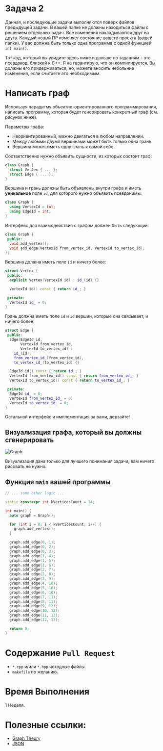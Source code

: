 # Задача 2

Данная, и последующие задачи выполняются поверх файлов предыдущей задачи.
В вашей папке не должны находиться файлы с решением отдельных задач.
Все изменения накладываются друг на друга.
Каждый новый ПР изменяет состояние вашего проекта (вашей папки).
У вас должна быть только одна программа с одной функцией `int main()`.

Тот код, который вы увидите здесь ниже и дальше по заданиям - это псевдокод, близкий к C++.
Я не гарантирую, что он компилируется. Вы должны его придерживаться, но, можете вносить небольние изменения, если считаете это необходимым.

# Написать граф

Используя парадигму объектно-ориентированного программирования, написать программу, которая будет генерировать конкретный граф (см. рисунок ниже).

Параметры графа:
- Неориентированный, можно двигаться в любом направлении.
- Между любыми двумя вершинами может быть только одна грань.
- Вершина может иметь одну грань к самой себе.

Соответственно нужно объявить сущности, из которых состоит граф:
```cpp
class Graph {
  struct Vertex { ... };
  struct Edge { ... };
}
```

Вершина и грань должны быть объявлены внутри графа и иметь **уникальное** поле `id`, для которого нужно объявить псевдонимы:
```cpp
class Graph {
  using VertexId = int;
  using EdgeId = int;
}
```

Интерфейс для взаимодействия с графом должен быть следующий:
```cpp
class Graph {
 public:
  void add_vertex();
  void add_edge(VertexId from_vertex_id, VertexId to_vertex_id);
};
```

Вершина должна иметь поле `id` и ничего более:
```cpp
struct Vertex {
 public:
  explicit Vertex(VertexId id) : id_(id) {}

  VertexId id() const { return id_; }

 private:
  VertexId id_ = 0;
}
```

Грань должна иметь поле `id` и `id` вершин, которые она связывает, и ничего более:
```cpp
struct Edge {
 public:
  Edge(EdgeId id,
       VertexId from_vertex_id,
       VertexId to_vertex_id) :
    id_(id),
    from_vertex_id_(from_vertex_id),
    to_vertex_id_(to_vertex_id) {}

  EdgeId id() const { return id_; }
  VertexId from_vertex_id() const { return from_vertex_id_; }
  VertexId to_vertex_id() const { return to_vertex_id_; }

 private:
  EdgeId id_ = 0;
  VertexId from_vertex_id_ = 0;
  VertexId to_vertex_id_ = 0;
}
```

Остальной интерфейс и имплементация за вами, дерзайте!

## Визуализация графа, который вы должны сгенерировать
![Graph](graph.png)

Визуализация дана только для лучшего понимания задачи, вам ничего рисовать не нужно.

## Функция `main` вашей программы

```cpp
// ... some other logic ...

static constexpr int kVerticesCount = 14;

int main() {
  auto graph = Graph();

  for (int i = 0; i < kVerticesCount; i++) {
    graph.add_vertex();
  }

  graph.add_edge(0, 1);
  graph.add_edge(0, 2);
  graph.add_edge(0, 3);
  graph.add_edge(1, 4);
  graph.add_edge(1, 5);
  graph.add_edge(1, 6);
  graph.add_edge(2, 7);
  graph.add_edge(2, 8);
  graph.add_edge(3, 9);
  graph.add_edge(4, 10);
  graph.add_edge(5, 10);
  graph.add_edge(6, 10);
  graph.add_edge(7, 11);
  graph.add_edge(8, 11);
  graph.add_edge(9, 12);
  graph.add_edge(10, 13);
  graph.add_edge(11, 13);
  graph.add_edge(12, 13);

  return 0;
}
```

# Содержание `Pull Request`

- `*.cpp` и/или `*.hpp` исходные файлы.
- `makefile` по желанию.

# Время Выполнения

1 Неделя.

# Полезные ссылки:
- [Graph Theory](https://en.wikipedia.org/wiki/Graph_theory)
- [JSON](https://en.wikipedia.org/wiki/JSON)
